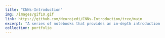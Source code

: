 ```yaml
---
title: "CNNs-Introduction"
img: /images/gif10.gif
link: https://github.com/Neurojedi/CNNs-Introduction/tree/main
excerpt: "A series of notebooks that provides an in-depth introduction to Convolutional Neural Networks and the most common CNN architectures with hands-on practices."
collection: portfolio
---
```

